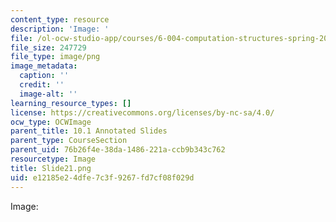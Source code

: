 ```yaml
---
content_type: resource
description: 'Image: '
file: /ol-ocw-studio-app/courses/6-004-computation-structures-spring-2017/e12185e24dfe7c3f9267fd7cf08f029d_Slide21.png
file_size: 247729
file_type: image/png
image_metadata:
  caption: ''
  credit: ''
  image-alt: ''
learning_resource_types: []
license: https://creativecommons.org/licenses/by-nc-sa/4.0/
ocw_type: OCWImage
parent_title: 10.1 Annotated Slides
parent_type: CourseSection
parent_uid: 76b26f4e-38da-1486-221a-ccb9b343c762
resourcetype: Image
title: Slide21.png
uid: e12185e2-4dfe-7c3f-9267-fd7cf08f029d
---
```

Image: 